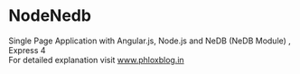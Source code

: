 # NodeNedb
Single Page Application with Angular.js, Node.js and NeDB (NeDB Module) , Express 4
<br />
For detailed explanation visit <a href="http://www.phloxblog.in/single-page-application-angular-js-node-js-nedb-nedb-module-updated-express-4/">www.phloxblog.in</a>

